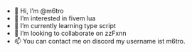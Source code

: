 - 👋 Hi, I’m @m6tro
- 👀 I’m interested in fivem lua
- 🌱 I’m currently learning type script
- 💞️ I’m looking to collaborate on zzFxnn
- 📫 You can contact me on discord my username ist m6tro.
